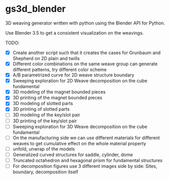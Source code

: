 # gs3d_blender
 3D weaving generator written with python using the Blender API for Python. 

 Use Blender 3.5 to get a consistent visualization on the weavings.
 
 TODO: 
 - [x] Create another script such that it creates the cases for Grunbaum and Shepherd on 2D plain and twills
 - [x] Different color combinations on the same weave group can generate different patterns, try different color scheme
 - [x] A/B parametrized curve for 2D weave structure boundary
 - [x] Sweeping exploration for 2D Weave decomposition on the cube fundamental
 - [x] 3D modeling of the magnet bounded pieces
 - [x] 3D printing of the magnet bounded pieces
 - [x] 3D modeling of slotted parts
 - [x] 3D printing of slotted parts
 - [ ] 3D modeling of the key/slot pair
 - [ ] 3D printing of the key/slot pair
 - [ ] Sweeping exploration for 3D Weave decomposition on the cube fundamental
 - [ ] On the manufacturing side we can use different materials for different weaves to get cumulative effect on the whole material property
 - [ ] unfold, unwrap of the models
 - [ ] Generalized curved structures for saddle, cylinder, dome
 - [ ] Truncated octahedron and hexagonal prism for fundamental structures
 - [ ] For decomposition figures use 3 different images side by side: Sites, boundary, decomposition itself